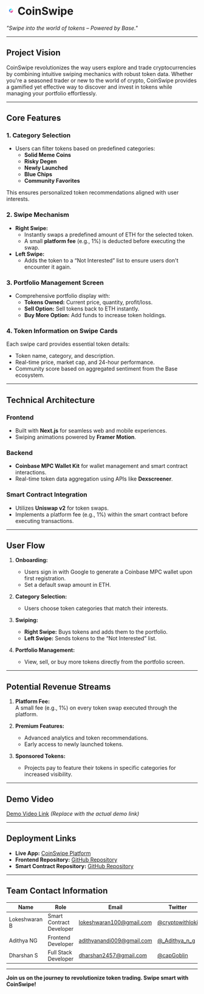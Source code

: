 # <img src="doc/logo-with-no-bg.png" width="23px" alt="coin-swipe-logo"> CoinSwipe

*"Swipe into the world of tokens – Powered by Base."*

---
## **Project Vision**  
CoinSwipe revolutionizes the way users explore and trade cryptocurrencies by combining intuitive swiping mechanics with robust token data. Whether you're a seasoned trader or new to the world of crypto, CoinSwipe provides a gamified yet effective way to discover and invest in tokens while managing your portfolio effortlessly.  

---

## **Core Features**  

### **1. Category Selection**  
- Users can filter tokens based on predefined categories:  
  - **Solid Meme Coins**  
  - **Risky Degen**  
  - **Newly Launched**  
  - **Blue Chips**  
  - **Community Favorites**  

This ensures personalized token recommendations aligned with user interests.  

### **2. Swipe Mechanism**  
- **Right Swipe:**  
  - Instantly swaps a predefined amount of ETH for the selected token.  
  - A small **platform fee** (e.g., 1%) is deducted before executing the swap.  
- **Left Swipe:**  
  - Adds the token to a “Not Interested” list to ensure users don't encounter it again.  

### **3. Portfolio Management Screen**  
- Comprehensive portfolio display with:  
  - **Tokens Owned:** Current price, quantity, profit/loss.  
  - **Sell Option:** Sell tokens back to ETH instantly.  
  - **Buy More Option:** Add funds to increase token holdings.  

### **4. Token Information on Swipe Cards**  
Each swipe card provides essential token details:  
- Token name, category, and description.  
- Real-time price, market cap, and 24-hour performance.  
- Community score based on aggregated sentiment from the Base ecosystem.  

---

## **Technical Architecture**  

### **Frontend**  
- Built with **Next.js** for seamless web and mobile experiences.  
- Swiping animations powered by **Framer Motion**.  

### **Backend**  
- **Coinbase MPC Wallet Kit** for wallet management and smart contract interactions.  
- Real-time token data aggregation using APIs like **Dexscreener**.  

### **Smart Contract Integration**  
- Utilizes **Uniswap v2** for token swaps.  
- Implements a platform fee (e.g., 1%) within the smart contract before executing transactions.  

---

## **User Flow**  

1. **Onboarding:**  
   - Users sign in with Google to generate a Coinbase MPC wallet upon first registration.  
   - Set a default swap amount in ETH.  

2. **Category Selection:**  
   - Users choose token categories that match their interests.  

3. **Swiping:**  
   - **Right Swipe:** Buys tokens and adds them to the portfolio.  
   - **Left Swipe:** Sends tokens to the “Not Interested” list.  

4. **Portfolio Management:**  
   - View, sell, or buy more tokens directly from the portfolio screen.  

---

## **Potential Revenue Streams**  

1. **Platform Fee:**  
   A small fee (e.g., 1%) on every token swap executed through the platform.  

2. **Premium Features:**  
   - Advanced analytics and token recommendations.  
   - Early access to newly launched tokens.  

3. **Sponsored Tokens:**  
   - Projects pay to feature their tokens in specific categories for increased visibility.  

---

## **Demo Video**  
[Demo Video Link](#) *(Replace with the actual demo link)*  

---

## **Deployment Links**  
- **Live App:** [CoinSwipe Platform](https://justswipe.vercel.app/)
- **Frontend Repository:** [GitHub Repository](https://github.com/lokeshwaran100/justswipe/application)
- **Smart Contract Repository:** [GitHub Repository](https://github.com/lokeshwaran100/justswipe)

---

## **Team Contact Information**  

| **Name**         | **Role**               | **Email**                    | **Twitter**           |  
|-------------------|------------------------|------------------------------|-----------------------|  
| Lokeshwaran B     | Smart Contract Developer   | lokeshwaran100@gmail.com     | [@cryptowithloki](https://x.com/cryptowithloki)  |  
| Adithya NG     | Frontend Developer   | adithyanandi009@gmail.com     | [@_Adithya_n_g](https://x.com/_Adithya_n_g)  |  
| Dharshan S        | Full Stack Developer   | dharshan2457@gmail.com       | [@capGoblin](https://x.com/capGoblin)       |  

---

**Join us on the journey to revolutionize token trading. Swipe smart with CoinSwipe!**  